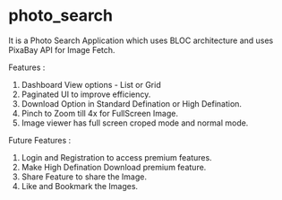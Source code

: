 # photo_search

It is a Photo Search Application which uses BLOC architecture and uses PixaBay API for Image Fetch.

Features : 

1. Dashboard View options - List or Grid
2. Paginated UI to improve efficiency.
3. Download Option in Standard Defination or High Defination.
4. Pinch to Zoom till 4x for FullScreen Image.
5. Image viewer has full screen croped mode and normal mode.

Future Features : 

1. Login and Registration to access premium features.
2. Make High Defination Download premium feature.
3. Share Feature to share the Image.
4. Like and Bookmark the Images.
